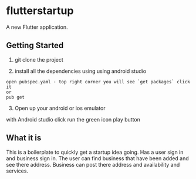 # flutterstartup

A new Flutter application.

## Getting Started

1) git clone the project

2) install all the dependencies using using android studio

```
open pubspec.yaml - top right corner you will see `get packages` click it
or
pub get
```

3) Open up your android or ios emulator

with Android studio click run the green icon play button

## What it is

This is a boilerplate to quickly get a startup idea going. Has a user sign in and business sign in.
The user can find business that have been added and see there address. Business can post there address
and availability and services.
